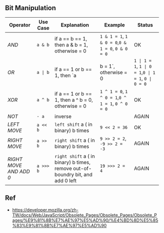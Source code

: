 ## Bit Manipulation 

| Operator |  Use Case  | Explanation | Example | Status|
| --- | ----- | -------- | ---- | ----- |
|*AND*| `a & b`| if a == b == 1, then a & b = 1, otherwise = 0| `1 & 1 = 1`, `1 & 0 = 0`,`0 & 1 = 0`, `0 & 0 = 0 `| OK | 
|*OR*| `a \| b`| if a == 1 or b == 1, then `a | b = 1`, otherwise = 0| `1 \| 1 = 1`, `1 \| 0 = 1`,`0 \| 1 = 1`, `0 \| 0 = 0 `| OK | 
|*XOR*| `a ^ b`| if a == 1 or b == 1, then a ^ b = 0, otherwise = 0| `1 ^ 1 = 0`, `1 ^ 0 = 1`,`0 ^ 1 = 1`, `0 ^ 0 = 0`| OK | 
|*NOT*| `- a`| inverse || AGAIN | 
|*LEFT MOVE*| `a << b`| `left shift` a ( in binary) b times |`9 << 2 = 36`| OK |
|*RIGHT MOVE*| `a >> b`| `right shift` a ( in binary) b times |`9 >> 2 = 2`, `-9 >> 2 = -3`| AGAIN | 
|*RIGHT MOVE AND ADD 0*| `a >>> b`| `right shift` a ( in binary) b times, remove out-of-boundry bit, and add 0 left |`19 >>> 2 = 4`| AGAIN | 


## Ref 
- https://developer.mozilla.org/zh-TW/docs/Web/JavaScript/Obsolete_Pages/Obsolete_Pages/Obsolete_Pages/%E9%81%8B%E7%AE%97%E5%AD%90/%E4%BD%8D%E5%85%83%E9%81%8B%E7%AE%97%E5%AD%90

